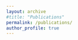 ```yaml
---
layout: archive
#title: "Publications"
permalink: /publications/
author_profile: true
---
```



<style> div { background-color: rgba(106,218,255,0.9); } <\style>
